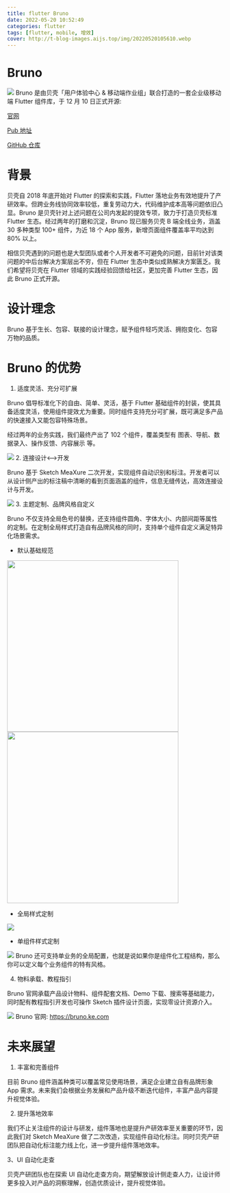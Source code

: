 ```yaml
---
title: flutter Bruno
date: 2022-05-20 10:52:49
categories: flutter
tags: [flutter, mobile, 增效]
cover: http://t-blog-images.aijs.top/img/20220520105610.webp
---
```

# Bruno
![](http://t-blog-images.aijs.top/img/20220520105610.webp)
Bruno 是由贝壳「用户体验中心 & 移动端作业组」联合打造的一套企业级移动端 Flutter 组件库，于 12 月 10 日正式开源:

[官网](https://bruno.ke.com/)


[Pub 地址](https://pub.flutter-io.cn/packages/bruno)

[GitHub 仓库](https://github.com/LianjiaTech/bruno)

# 背景
贝壳自 2018 年底开始对 Flutter 的探索和实践，Flutter 落地业务有效地提升了产研效率。但跨业务线协同效率较低，重复劳动力大，代码维护成本高等问题依旧凸显。Bruno 是贝壳针对上述问题在公司内发起的提效专项，致力于打造贝壳标准 Flutter 生态。经过两年的打磨和沉淀，Bruno 现已服务贝壳 B 端全线业务，涵盖 30 多种类型 100+  组件，为近 18 个 App 服务，新增页面组件覆盖率平均达到 80% 以上。

相信贝壳遇到的问题也是大型团队或者个人开发者不可避免的问题，目前针对该类问题的中后台解决方案层出不穷，但在 Flutter 生态中类似成熟解决方案匮乏。我们希望将贝壳在 Flutter 领域的实践经验回馈给社区，更加完善 Flutter 生态，因此 Bruno 正式开源。

# 设计理念
Bruno 基于生长、包容、联接的设计理念，赋予组件轻巧灵活、拥抱变化、包容万物的品质。


# Bruno 的优势
1. 适度灵活、充分可扩展

Bruno 倡导标准化下的自由、简单、灵活，基于 Flutter 基础组件的封装，使其具备适度灵活，使用组件提效尤为重要。同时组件支持充分可扩展，既可满足多产品的快速接入又能包容特殊场景。

经过两年的业务实践，我们最终产出了 102 个组件，覆盖类型有 图表、导航、数据录入、操作反馈、内容展示 等。

![](http://t-blog-images.aijs.top/img/54b2f46cdc6ee8467b67d92d9c0d2d98.gif)
2. 连接设计<-->开发

Bruno 基于 Sketch MeaXure 二次开发，实现组件自动识别和标注。开发者可以从设计侧产出的标注稿中清晰的看到页面涵盖的组件，信息无缝传达，高效连接设计与开发。

![](http://t-blog-images.aijs.top/img/a72e4aee43eb8e32589bef23dd95c75d.gif)
3. 主题定制、品牌风格自定义

Bruno 不仅支持全局色号的替换，还支持组件圆角、字体大小、内部间距等属性的定制。在定制全局样式打造自有品牌风格的同时，支持单个组件自定义满足特异化场景需求。

 - 默认基础规范

<img src="http://t-blog-images.aijs.top/img/20220520105949.webp" style="width:400px;object-fit:contain" />
<img src="http://t-blog-images.aijs.top/img/20220520110003.webp" style="width:400px;object-fit:contain" />

 - 全局样式定制

![](http://t-blog-images.aijs.top/img/61dc33d90cd80e88c4a52cccdc713c48.gif)
 - 单组件样式定制

![](http://t-blog-images.aijs.top/img/6da0a3d9b63b47e64a127320597900eb.gif)
Bruno 还可支持单业务的全局配置，也就是说如果你是组件化工程结构，那么你可以定义每个业务组件的特有风格。

4. 物料承载、教程指引

Bruno 官网承载产品设计物料、组件配套文档、Demo 下载、搜索等基础能力，同时配有教程指引开发也可操作 Sketch 插件设计页面，实现零设计资源介入。

![](http://t-blog-images.aijs.top/img/ea334037633605e094d03338cc151045.gif)
Bruno 官网: https://bruno.ke.com

# 未来展望
1. 丰富和完善组件

目前 Bruno 组件涵盖种类可以覆盖常见使用场景，满足企业建立自有品牌形象 App 需求。未来我们会根据业务发展和产品升级不断迭代组件，丰富产品内容提升视觉体验。

2. 提升落地效率

我们不止关注组件的设计与研发，组件落地也是提升产研效率至关重要的环节，因此我们对 Sketch MeaXure 做了二次改造，实现组件自动化标注。同时贝壳产研团队把自动化标注能力线上化，进一步提升组件落地效率。

3、UI 自动化走查

贝壳产研团队也在探索 UI 自动化走查方向，期望解放设计侧走查人力，让设计师更多投入对产品的洞察理解，创造优质设计，提升视觉体验。

